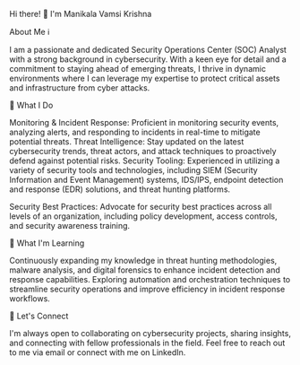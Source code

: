 Hi there! 👋 I'm Manikala Vamsi Krishna

About Me ℹ️

I am a passionate and dedicated Security Operations Center (SOC) Analyst with a strong background in cybersecurity. With a keen eye for detail and a commitment to staying ahead of emerging threats, I thrive in dynamic environments where I can leverage my expertise to protect critical assets and infrastructure from cyber attacks.

🔭 What I Do

Monitoring & Incident Response: Proficient in monitoring security events, analyzing alerts, and responding to incidents in real-time to mitigate potential threats.
Threat Intelligence: Stay updated on the latest cybersecurity trends, threat actors, and attack techniques to proactively defend against potential risks.
Security Tooling: Experienced in utilizing a variety of security tools and technologies, including SIEM (Security Information and Event Management) systems, IDS/IPS, endpoint detection and response (EDR) solutions, and threat hunting platforms.

Security Best Practices: Advocate for security best practices across all levels of an organization, including policy development, access controls, and security awareness training.

🌱 What I'm Learning

Continuously expanding my knowledge in threat hunting methodologies, malware analysis, and digital forensics to enhance incident detection and response capabilities.
Exploring automation and orchestration techniques to streamline security operations and improve efficiency in incident response workflows.

💬 Let's Connect

I'm always open to collaborating on cybersecurity projects, sharing insights, and connecting with fellow professionals in the field. Feel free to reach out to me via email or connect with me on LinkedIn.
